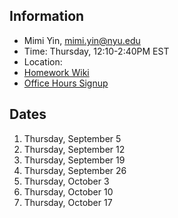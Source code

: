 ## Information

* Mimi Yin, mimi.yin@nyu.edu
* Time: Thursday, 12:10-2:40PM EST
* Location:
* [Homework Wiki](https://github.com/ITPNYU/ICM-2024-Code/wiki/Homework-Mimi-03)
* [Office Hours Signup](https://calendar.app.google/ZNgeTMujQKz1QyJR7)

## Dates

1. Thursday, September 5
2. Thursday, September 12
3. Thursday, September 19
4. Thursday, September 26
5. Thursday, October 3
6. Thursday, October 10
7. Thursday, October 17
